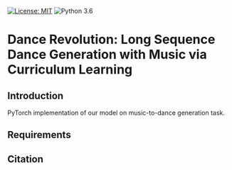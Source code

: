 [![License: MIT](https://img.shields.io/badge/License-MIT-yellow.svg)](https://opensource.org/licenses/MIT)
![Python 3.6](https://img.shields.io/badge/python-3.6-green.svg)
# Dance Revolution: Long Sequence Dance Generation with Music via Curriculum Learning

## Introduction
PyTorch implementation of our model on music-to-dance generation task.

## Requirements

## Citation
